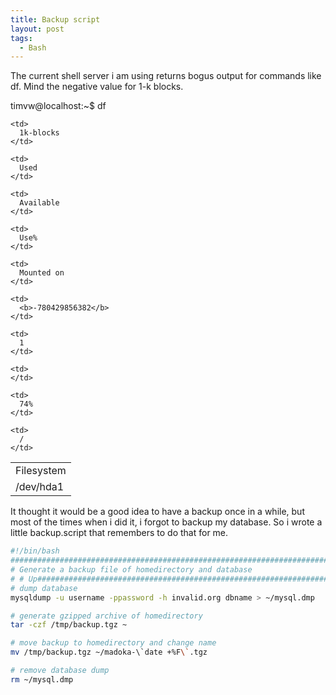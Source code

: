 ```yaml
---
title: Backup script
layout: post
tags:
  - Bash
---
```

The current shell server i am using returns bogus output for commands like df. Mind the negative value for 1-k blocks.

timvw@localhost:~$ df

<table>
  <tr>
    <td>
      Filesystem
    </td>
    
    <td>
      1k-blocks
    </td>
    
    <td>
      Used
    </td>
    
    <td>
      Available
    </td>
    
    <td>
      Use%
    </td>
    
    <td>
      Mounted on
    </td>
  </tr>
  
  <tr>
    <td>
      /dev/hda1
    </td>
    
    <td>
      <b>-780429856382</b>
    </td>
    
    <td>
      1
    </td>
    
    <td>
    </td>
    
    <td>
      74%
    </td>
    
    <td>
      /
    </td>
  </tr>
</table>

It thought it would be a good idea to have a backup once in a while, but most of the times when i did it, i forgot to backup my database. So i wrote a little backup.script that remembers to do that for me.

```bash  
#!/bin/bash
############################################################################### 
# Generate a backup file of homedirectory and database
# # Up###############################################################################
# dump database
mysqldump -u username -ppassword -h invalid.org dbname > ~/mysql.dmp

# generate gzipped archive of homedirectory
tar -czf /tmp/backup.tgz ~

# move backup to homedirectory and change name
mv /tmp/backup.tgz ~/madoka-\`date +%F\`.tgz

# remove database dump
rm ~/mysql.dmp
```
